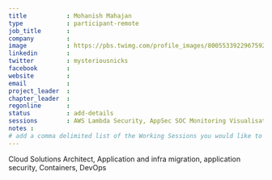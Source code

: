 ```yaml
---
title           : Mohanish Mahajan
type            : participant-remote
job_title       :
company         :
image           : https://pbs.twimg.com/profile_images/800553392296759296/G4h7vRhk_400x400.jpg
linkedin        :
twitter         : mysteriousnicks
facebook        :
website         :
email           :
project_leader  :
chapter_leader  :
regonline       :
status          : add-details
sessions        : AWS Lambda Security, AppSec SOC Monitoring Visualisation, Cloud brokerage - authentication and authorisation, Creating an standard for GDPR patterns, Cyber Insurance, DevSecOps, GDPR Appropriate Security Controls, Security Crowdsourcing, Securing GitHub Integrations, Securing the CI Pipeline
notes :
# add a comma delimited list of the Working Sessions you would like to attend in the meta above (use the session's title) e.g. sessions: Security Playbooks Diagrams, Hackathon Daily Sessions
---
```


Cloud Solutions Architect, Application and infra migration, application security, Containers, DevOps
